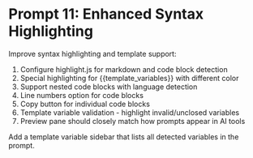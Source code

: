# Prompt 11: Enhanced Syntax Highlighting

Improve syntax highlighting and template support:

1. Configure highlight.js for markdown and code block detection
2. Special highlighting for {{template_variables}} with different color
3. Support nested code blocks with language detection
4. Line numbers option for code blocks
5. Copy button for individual code blocks
6. Template variable validation - highlight invalid/unclosed variables
7. Preview pane should closely match how prompts appear in AI tools

Add a template variable sidebar that lists all detected variables in the prompt.